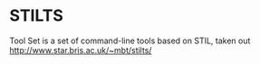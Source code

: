 # STILTS
Tool Set is a set of command-line tools based on STIL, taken out http://www.star.bris.ac.uk/~mbt/stilts/
